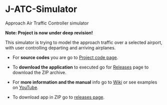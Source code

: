 # J-ATC-Simulator
Approach Air Traffic Controller simulator

**Note: Project is now under deep revision!**

This simulator is trying to model the approach traffic over a selected airport, with user controlling departing and arriving airplanes. 

* For **source codes** you are go to [Project code page](https://github.com/Engin1980/J-ATC-Simulator).

* To **download the application** to executed go for [Releases](https://github.com/Engin1980/J-ATC-Simulator/releases) page to download the ZIP archive.

* For **more information and the manual** info go to [Wiki](https://github.com/Engin1980/J-ATC-Simulator/wiki) or see examples on [YouTube](https://www.youtube.com/playlist?list=PL0bQQrRRNSOKHkzac671atY_SmYVa6a25).

* To download app in ZIP go to [releases page](https://github.com/Engin1980/J-ATC-Simulator/releases).

